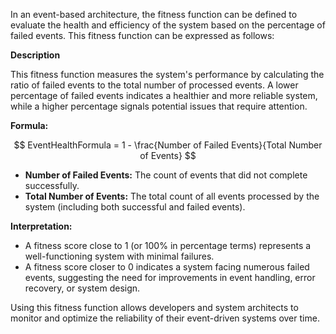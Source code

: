 In an event-based architecture, the fitness function can be defined to evaluate the health and efficiency of the system based on the percentage of failed events. This fitness function can be expressed as follows:

**Description**

This fitness function measures the system's performance by calculating the ratio of failed events to the total number of processed events. A lower percentage of failed events indicates a healthier and more reliable system, while a higher percentage signals potential issues that require attention.

**Formula:**

$$
EventHealthFormula = 1 - \frac{Number of Failed Events}{Total Number of Events}
$$

- **Number of Failed Events:** The count of events that did not complete successfully.
- **Total Number of Events:** The total count of all events processed by the system (including both successful and failed events).

**Interpretation:**
- A fitness score close to 1 (or 100% in percentage terms) represents a well-functioning system with minimal failures.
- A fitness score closer to 0 indicates a system facing numerous failed events, suggesting the need for improvements in event handling, error recovery, or system design.

Using this fitness function allows developers and system architects to monitor and optimize the reliability of their event-driven systems over time.